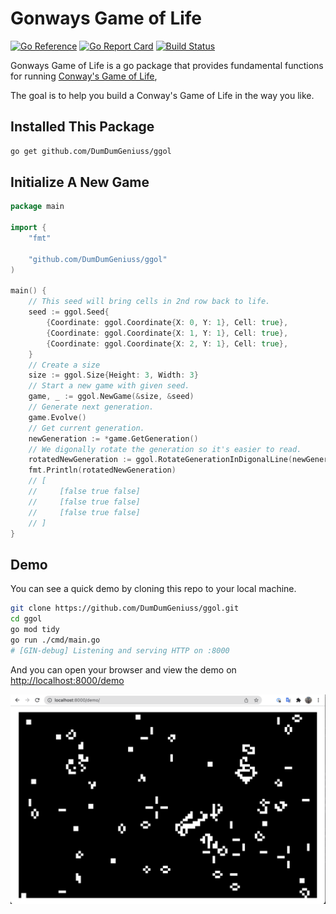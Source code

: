 # Gonways Game of Life

[![Go Reference](https://pkg.go.dev/badge/github.com/DumDumGeniuss/ggol.svg)](https://pkg.go.dev/github.com/DumDumGeniuss/ggol)
[![Go Report Card](https://goreportcard.com/badge/github.com/DumDumGeniuss/ggol)](https://goreportcard.com/report/github.com/DumDumGeniuss/ggol)
[![Build Status](https://app.travis-ci.com/DumDumGeniuss/ggol.svg?branch=main)](https://app.travis-ci.com/DumDumGeniuss/ggol)

Gonways Game of Life is a go package that provides fundamental functions for running [Conway's Game of Life](https://en.wikipedia.org/wiki/Conway%27s_Game_of_Life),

The goal is to help you build a Conway's Game of Life in the way you like.

## Installed This Package

```bash
go get github.com/DumDumGeniuss/ggol
```

## Initialize A New Game

```go
package main

import {
    "fmt"
    
    "github.com/DumDumGeniuss/ggol"
)

main() {
    // This seed will bring cells in 2nd row back to life.
    seed := ggol.Seed{
        {Coordinate: ggol.Coordinate{X: 0, Y: 1}, Cell: true},
        {Coordinate: ggol.Coordinate{X: 1, Y: 1}, Cell: true},
        {Coordinate: ggol.Coordinate{X: 2, Y: 1}, Cell: true},
    }
    // Create a size
    size := ggol.Size{Height: 3, Width: 3}
    // Start a new game with given seed.
    game, _ := ggol.NewGame(&size, &seed)
    // Generate next generation.
    game.Evolve()
    // Get current generation.
    newGeneration := *game.GetGeneration()
    // We digonally rotate the generation so it's easier to read.
    rotatedNewGeneration := ggol.RotateGenerationInDigonalLine(newGeneration)
    fmt.Println(rotatedNewGeneration)
    // [
    //     [false true false]
    //     [false true false]
    //     [false true false]
    // ]
}
```

## Demo

You can see a quick demo by cloning this repo to your local machine.

```bash
git clone https://github.com/DumDumGeniuss/ggol.git
cd ggol
go mod tidy
go run ./cmd/main.go
# [GIN-debug] Listening and serving HTTP on :8000
```

And you can open your browser and view the demo on [http://localhost:8000/demo](http://localhost:8000/demo)

![demo](./doc/demo.png)
